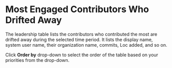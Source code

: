 # Most Engaged Contributors Who Drifted Away

The leadership table lists the contributors who contributed the most are drifted away during the selected time period. It lists the display name, system user name, their organization name, commits, Loc added, and so on.

Click **Order by** drop-down to select the order of the table based on your priorities from the drop-down.&#x20;
